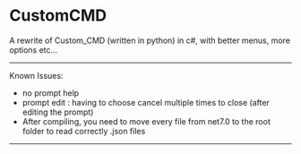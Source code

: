 # CustomCMD
A rewrite of Custom_CMD (written in python) in c#, with better menus, more options etc...

----
Known Issues:
  - no prompt help
  - prompt edit : having to choose cancel multiple times to close (after editing the prompt)
  - After compiling, you need to move every file from net7.0 to the root folder to read correctly .json files
----
